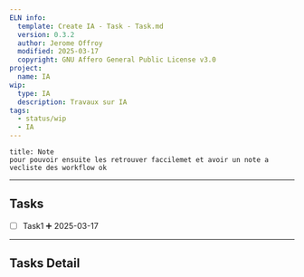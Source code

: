 ```yaml
---
ELN info:
  template: Create IA - Task - Task.md
  version: 0.3.2
  author: Jerome Offroy
  modified: 2025-03-17
  copyright: GNU Affero General Public License v3.0
project:
  name: IA
wip:
  type: IA
  description: Travaux sur IA
tags:
  - status/wip
  - IA
---
```


````ad-note
title: Note
pour pouvoir ensuite les retrouver faccilemet et avoir un note a vecliste des workflow ok 

````

---
## Tasks
- [ ] Task1 ➕ 2025-03-17

---

## Tasks Detail


